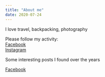 ```yaml
---
title: "About me"
date: 2020-07-24
---
```



I love travel, backpacking, photography

Please follow my activity:  
[Facebook](https://www.facebook.com/artisticinsite)  
[Instagram](https://www.instagram.com/pret_connoissuer/)  

Some interesting posts I found over the years  

[Facebook](https://www.facebook.com/forethoughtandhindsight)


